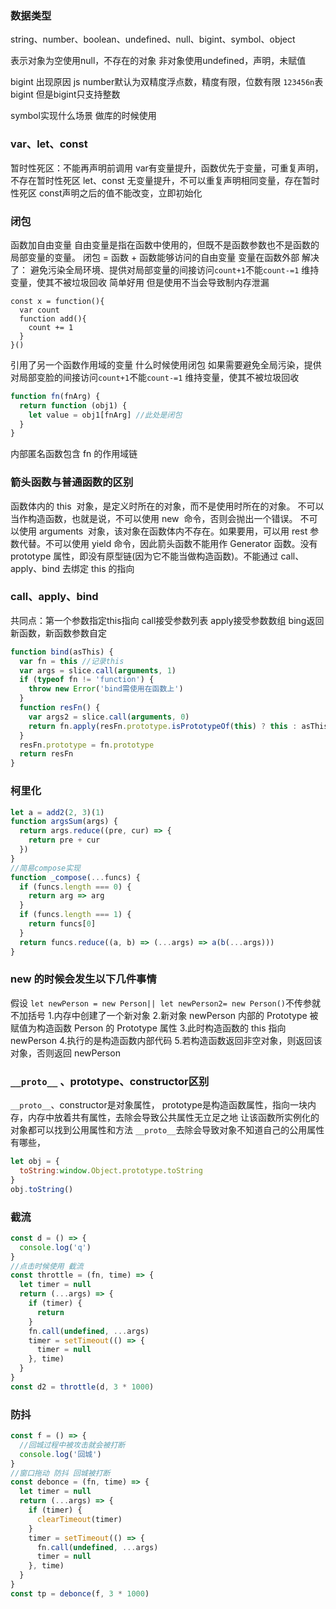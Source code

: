 ### 数据类型
string、number、boolean、undefined、null、bigint、symbol、object

表示对象为空使用null，不存在的对象
非对象使用undefined，声明，未赋值

bigint 出现原因
js number默认为双精度浮点数，精度有限，位数有限
`123456n`表bigint
但是bigint只支持整数

symbol实现什么场景 做库的时候使用

### var、let、const
暂时性死区：不能再声明前调用
var有变量提升，函数优先于变量，可重复声明，不存在暂时性死区
let、const 无变量提升，不可以重复声明相同变量，存在暂时性死区
const声明之后的值不能改变，立即初始化

### 闭包
函数加自由变量
自由变量是指在函数中使用的，但既不是函数参数也不是函数的局部变量的变量。
闭包 = 函数 + 函数能够访问的自由变量
变量在函数外部
解决了：
避免污染全局环境、提供对局部变量的间接访问`count+1`不能`count-=1`
维持变量，使其不被垃圾回收
简单好用
但是使用不当会导致制内存泄漏
```
const x = function(){
  var count
  function add(){
    count += 1
  }
}()
```

引用了另一个函数作用域的变量
什么时候使用闭包
如果需要避免全局污染，提供对局部变脸的间接访问`count+1`不能`count-=1`
维持变量，使其不被垃圾回收

```js
function fn(fnArg) {
  return function (obj1) {
    let value = obj1[fnArg] //此处是闭包
  }
}
```
内部匿名函数包含 fn 的作用域链

### 箭头函数与普通函数的区别
函数体内的 this  对象，是定义时所在的对象，而不是使用时所在的对象。
不可以当作构造函数，也就是说，不可以使用 new  命令，否则会抛出一个错误。
不可以使用 arguments  对象，该对象在函数体内不存在。如果要用，可以用 rest 参数代替。不可以使用 yield 命令，因此箭头函数不能用作 Generator 函数。没有 prototype 属性，即没有原型链(因为它不能当做构造函数)。不能通过 call、apply、bind 去绑定 this 的指向

### call、apply、bind
共同点：第一个参数指定this指向
call接受参数列表
apply接受参数数组
bing返回新函数，新函数参数自定
```js
function bind(asThis) {
  var fn = this //记录this
  var args = slice.call(arguments, 1)
  if (typeof fn != 'function') {
    throw new Error('bind需使用在函数上')
  }
  function resFn() {
    var args2 = slice.call(arguments, 0)
    return fn.apply(resFn.prototype.isPrototypeOf(this) ? this : asThis, args.concat(args2))
  }
  resFn.prototype = fn.prototype
  return resFn
}
```
### 柯里化
```js
let a = add2(2, 3)(1)
function argsSum(args) {
  return args.reduce((pre, cur) => {
    return pre + cur
  })
}
//简易compose实现
function _compose(...funcs) {
  if (funcs.length === 0) {
    return arg => arg
  }
  if (funcs.length === 1) {
    return funcs[0]
  }
  return funcs.reduce((a, b) => (...args) => a(b(...args)))
}
```
### new 的时候会发生以下几件事情
假设 `let newPerson = new Person|| let newPerson2= new Person()`不传参就不加括号
1.内存中创建了一个新对象
2.新对象 newPerson 内部的 Prototype 被赋值为构造函数 Person 的 Prototype 属性
3.此时构造函数的 this 指向 newPerson
4.执行的是构造函数内部代码
5.若构造函数返回非空对象，则返回该对象，否则返回 newPerson

### `__proto__` 、prototype、constructor区别

`__proto__`、constructor是对象属性，
prototype是构造函数属性，指向一块内存，内存中放着共有属性，去除会导致公共属性无立足之地
让该函数所实例化的对象都可以找到公用属性和方法
`__proto__`去除会导致对象不知道自己的公用属性有哪些，
```js
let obj = {
  toString:window.Object.prototype.toString
}
obj.toString()
```
### 截流
```js
const d = () => {
  console.log('q')
}
//点击时候使用 截流
const throttle = (fn, time) => {
  let timer = null
  return (...args) => {
    if (timer) {
      return
    }
    fn.call(undefined, ...args)
    timer = setTimeout(() => {
      timer = null
    }, time)
  }
}
const d2 = throttle(d, 3 * 1000)
```
### 防抖
```js
const f = () => {
  //回城过程中被攻击就会被打断
  console.log('回城')
}
//窗口拖动 防抖 回城被打断
const debonce = (fn, time) => {
  let timer = null
  return (...args) => {
    if (timer) {
      clearTimeout(timer)
    }
    timer = setTimeout(() => {
      fn.call(undefined, ...args)
      timer = null
    }, time)
  }
}
const tp = debonce(f, 3 * 1000)
```